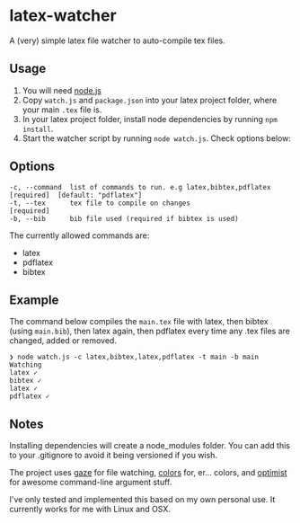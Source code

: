 latex-watcher
=============

A (very) simple latex file watcher to auto-compile tex files.

Usage
-----

1. You will need [node.js](http://nodejs.org/download/)
2. Copy ```watch.js``` and ```package.json``` into your latex project folder, where your main ```.tex``` file is.
3. In your latex project folder, install node dependencies by running ```npm install```.
4. Start the watcher script by running ```node watch.js```. Check options below:

Options
-------

    -c, --command  list of commands to run. e.g latex,bibtex,pdflatex  [required]  [default: "pdflatex"]
    -t, --tex      tex file to compile on changes                      [required]
    -b, --bib      bib file used (required if bibtex is used)        

The currently allowed commands are:
- latex
- pdflatex
- bibtex


Example
-------
The command below compiles the ```main.tex``` file with latex, then bibtex (using ```main.bib```), then latex again, then pdflatex every time any .tex files are changed, added or removed.

    ❯ node watch.js -c latex,bibtex,latex,pdflatex -t main -b main
    Watching
    latex ✓
    bibtex ✓
    latex ✓
    pdflatex ✓


Notes
-----
Installing dependencies will create a node_modules folder. You can add this to your .gitignore to avoid it being versioned if you wish.

The project uses [gaze](https://github.com/shama/gaze) for file watching, [colors](https://github.com/Marak/colors.js) for, er... colors, and [optimist](https://github.com/substack/node-optimist) for awesome command-line argument stuff.

I've only tested and implemented this based on my own personal use. It currently works for me with Linux and OSX.